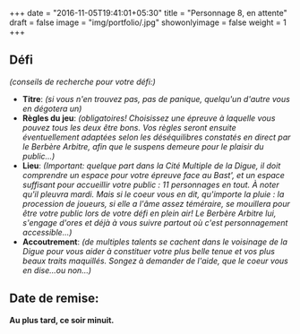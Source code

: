 +++
date = "2016-11-05T19:41:01+05:30"
title = "Personnage 8, en attente"
draft = false
image = "img/portfolio/.jpg"
showonlyimage = false
weight = 1
+++

<!--more-->

## Défi
*(conseils de recherche pour votre défi:)*
- **Titre**: *(si vous n'en trouvez pas, pas de panique, quelqu'un d'autre vous en dégotera un)*
- **Règles du jeu**: *(obligatoires! Choisissez une épreuve à laquelle vous pouvez tous les deux être bons. Vos règles seront ensuite éventuellement adaptées selon les déséquilibres constatés en direct par le Berbère Arbitre, afin que le suspens demeure pour le plaisir du public...)*
- **Lieu**: *(Important: quelque part dans la Cité Multiple de la Digue, il doit comprendre un espace pour votre épreuve face au Bast', et un espace suffisant pour accueillir votre public : 11 personnages en tout. À noter qu'il pleuvra mardi. Mais si le coeur vous en dit, qu'importe la pluie : la procession de joueurs, si elle a l'âme assez téméraire, se mouillera pour être votre public lors de votre défi en plein air! Le Berbère Arbitre lui, s'engage d'ores et déjà à vous suivre partout où c'est personnagement accessible...)*
- **Accoutrement**: *(de multiples talents se cachent dans le voisinage de la Digue pour vous aider à constituer votre plus belle tenue et vos plus beaux traits maquillés. Songez à demander de l'aide, que le coeur vous en dise...ou non...)*

## Date de remise:
**Au plus tard, ce soir minuit.**

